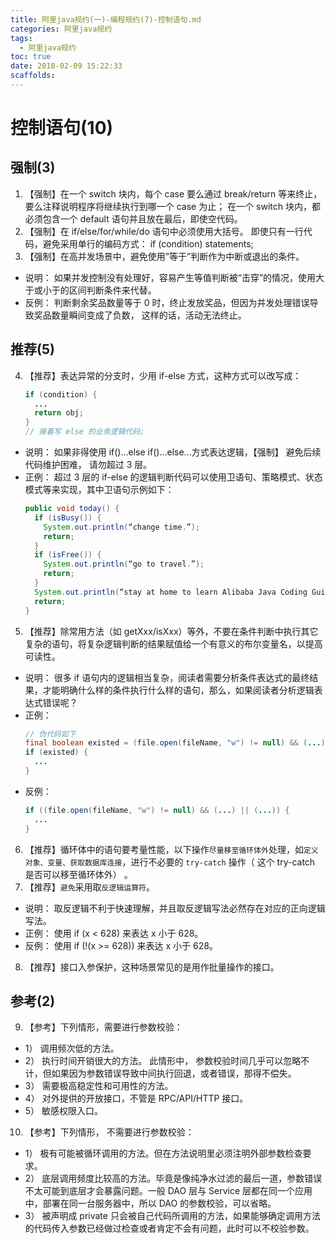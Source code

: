 ```yaml
---
title: 阿里java规约(一)-编程规约(7)-控制语句.md
categories: 阿里java规约
tags:
  - 阿里java规约
toc: true
date: 2018-02-09 15:22:33
scaffolds:
---
```

# 控制语句(10)
## 强制(3)
1. 【强制】在一个 switch 块内，每个 case 要么通过 break/return 等来终止，要么注释说明程序将继续执行到哪一个 case 为止； 在一个 switch 块内，都必须包含一个 default 语句并且放在最后，即使空代码。
2. 【强制】在 if/else/for/while/do 语句中必须使用大括号。 即使只有一行代码，避免采用单行的编码方式： if (condition) statements;
3. 【强制】在高并发场景中，避免使用”等于”判断作为中断或退出的条件。
  * 说明： 如果并发控制没有处理好，容易产生等值判断被“击穿”的情况，使用大于或小于的区间判断条件来代替。
  * 反例： 判断剩余奖品数量等于 0 时，终止发放奖品，但因为并发处理错误导致奖品数量瞬间变成了负数， 这样的话，活动无法终止。

## 推荐(5)
4. 【推荐】表达异常的分支时，少用 if-else 方式，这种方式可以改写成：
    ```java
    if (condition) {
      ...
      return obj;
    }
    // 接着写 else 的业务逻辑代码;
    ```
  * 说明： 如果非得使用 if()...else if()...else...方式表达逻辑，【强制】 避免后续代码维护困难， 请勿超过 3 层。
  * 正例： 超过 3 层的 if-else 的逻辑判断代码可以使用卫语句、策略模式、状态模式等来实现，其中卫语句示例如下：
    ```java
    public void today() {
      if (isBusy()) {
        System.out.println(“change time.”);
        return;
      }
      if (isFree()) {
        System.out.println(“go to travel.”);
        return;
      }
      System.out.println(“stay at home to learn Alibaba Java Coding Guidelines.”);
      return;
    }
    ```
5. 【推荐】除常用方法（如 getXxx/isXxx）等外，不要在条件判断中执行其它复杂的语句，将复杂逻辑判断的结果赋值给一个有意义的布尔变量名，以提高可读性。
  * 说明： 很多 if 语句内的逻辑相当复杂，阅读者需要分析条件表达式的最终结果，才能明确什么样的条件执行什么样的语句，那么，如果阅读者分析逻辑表达式错误呢？
  * 正例：
    ```java
    // 伪代码如下
    final boolean existed = (file.open(fileName, "w") != null) && (...) || (...);
    if (existed) {
      ...
    }
    ```
  * 反例：
    ```java
    if ((file.open(fileName, "w") != null) && (...) || (...)) {
      ...
    }

    ```
6. 【推荐】循环体中的语句要考量性能，以下操作`尽量移至循环体外`处理，如`定义对象、变量、获取数据库连接`，进行不必要的 `try-catch` 操作（ 这个 try-catch 是否可以移至循环体外） 。
7. 【推荐】`避免`采用取`反逻辑运算符`。
  * 说明： 取反逻辑不利于快速理解，并且取反逻辑写法必然存在对应的正向逻辑写法。
  * 正例： 使用 if (x < 628) 来表达 x 小于 628。
  * 反例： 使用 if (!(x >= 628)) 来表达 x 小于 628。
8. 【推荐】接口入参保护，这种场景常见的是用作批量操作的接口。

## 参考(2)
9. 【参考】下列情形，需要进行参数校验：
  * 1） 调用频次低的方法。
  * 2） 执行时间开销很大的方法。 此情形中， 参数校验时间几乎可以忽略不计，但如果因为参数错误导致中间执行回退，或者错误，那得不偿失。
  * 3） 需要极高稳定性和可用性的方法。
  * 4） 对外提供的开放接口，不管是 RPC/API/HTTP 接口。
  * 5） 敏感权限入口。
10. 【参考】下列情形， 不需要进行参数校验：
  * 1） 极有可能被循环调用的方法。但在方法说明里必须注明外部参数检查要求。
  * 2） 底层调用频度比较高的方法。毕竟是像纯净水过滤的最后一道，参数错误不太可能到底层才会暴露问题。一般 DAO 层与 Service 层都在同一个应用中，部署在同一台服务器中，所以 DAO 的参数校验，可以省略。
  * 3） 被声明成 private 只会被自己代码所调用的方法，如果能够确定调用方法的代码传入参数已经做过检查或者肯定不会有问题，此时可以不校验参数。